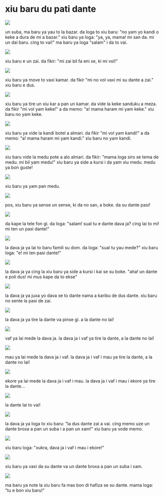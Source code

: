# xiu baru du pati dante

![](http://www.pandunia.info/grafe/urse_dante/urse_01.png)

un suba, ma baru ya yau to la bazar.
da loga to xiu baru:
"no yam yo kandi o keke a dura de mi a bazar."
xiu baru ya loga:
"ya, ya, mama! mi san da. mi un dai baru. cing to vai!"
ma baru ya loga "salam" i da to vai.

![](http://www.pandunia.info/grafe/urse_dante/urse_02.png)

xiu baru e un zai. da fikir:
"mi zai bil fa eni xe, ki mi vol!"

![](http://www.pandunia.info/grafe/urse_dante/urse_03.png)

xiu baru ya move to vaxi kamar.
da fikir "mi no vol vaxi mi su dante a zai."
xiu baru e dus.

![](http://www.pandunia.info/grafe/urse_dante/urse_04.png)

xiu baru ya tire un xiu kar a pan un kamar.
da vide la keke sanduku a meza.
da fikir "mi vol yam keke!"
a da memo: "a! mama haram mi yam keke."
xiu baru no yam keke.

![](http://www.pandunia.info/grafe/urse_dante/urse_05.png)

xiu baru ya vide la kandi botel a almari.
da fikir "mi vol yam kandi!"
a da memo: "a! mama haram mi yam kandi."
xiu baru no yam kandi.

![](http://www.pandunia.info/grafe/urse_dante/urse_06.png)

xiu baru vide la medu pote a alo almari.
da fikir:
"mama loga siro xe tema de medu. mi bil yam medu!"
xiu baru ya side a kursi i da yam xiu medu.
medu ya bon guste!

![](http://www.pandunia.info/grafe/urse_dante/urse_07.png)

xiu baru ya yam pan medu.

![](http://www.pandunia.info/grafe/urse_dante/urse_08.png)

pos, xiu baru ya sense un sense, ki da no san, a boke.
da su dante pasi!

![](http://www.pandunia.info/grafe/urse_dante/urse_09.png)

da kape la tele fon gi.
da loga: "salam! sual tu e dante dava ja? cing lai to mi! mi ten un pasi dante!"

![](http://www.pandunia.info/grafe/urse_dante/urse_10.png)

la dava ja ya lai to baru famili su dom.
da loga: "sual tu yau mede?"
xiu baru loga: "e! mi ten pasi dante!"

![](http://www.pandunia.info/grafe/urse_dante/urse_11.png)

la dava ja ya cing la xiu baru ya side a kursi i kai se su boke.
"aha! un dante e poli dus! mi mus kape da to ekse"

![](http://www.pandunia.info/grafe/urse_dante/urse_12.png)

la dava ja ya juxa yo dava xe to dante nama a karibu de dus dante.
xiu baru no sente la pasi de zai.

![](http://www.pandunia.info/grafe/urse_dante/urse_13.png)

la dava ja ya tire la dante va pinse gi.
a la dante no lai!

![](http://www.pandunia.info/grafe/urse_dante/urse_14.png)

vaf ya lai mede la dava ja.
la dava ja i vaf ya tire la dante, a la dante no lai!

![](http://www.pandunia.info/grafe/urse_dante/urse_15.png)

mau ya lai mede la dava ja i vaf.
la dava ja i vaf i mau ya tire la dante, a la dante no lai!

![](http://www.pandunia.info/grafe/urse_dante/urse_16.png)

ekore ya lai mede la dava ja i vaf i mau.
la dava ja i vaf i mau i ekore ya tire la dante...

![](http://www.pandunia.info/grafe/urse_dante/urse_17.png)

la dante lai to vai!

![](http://www.pandunia.info/grafe/urse_dante/urse_18.png)

la dava ja ya loga to xiu baru:
"la dus dante zai a vai.
cing memo uze un dante broxa a pan un suba i a pan un xam!"
xiu baru ya vode memo.

![](http://www.pandunia.info/grafe/urse_dante/urse_19.png)

xiu baru loga: "xukra, dava ja i vaf i mau i ekore!"

![](http://www.pandunia.info/grafe/urse_dante/urse_20.png)

xiu baru ya vaxi da su dante va un dante broxa a pan un suba i xam.

![](http://www.pandunia.info/grafe/urse_dante/urse_21.png)

ma baru ya note la xiu baru fa mas bon di hafiza se su dante.
mama loga: "tu e bon xiu baru!"

